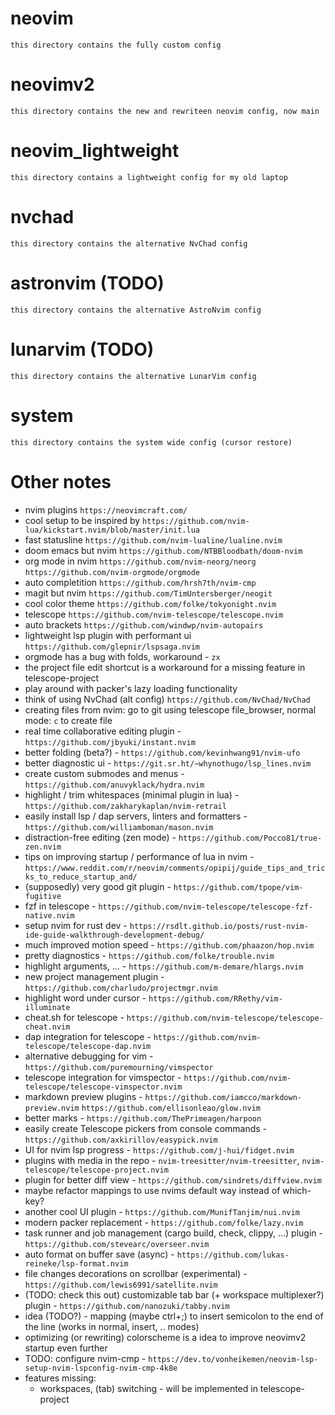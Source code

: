 # neovim
	this directory contains the fully custom config

# neovimv2
    this directory contains the new and rewriteen neovim config, now main

# neovim_lightweight
    this directory contains a lightweight config for my old laptop

# nvchad
	this directory contains the alternative NvChad config

# astronvim (TODO)
	this directory contains the alternative AstroNvim config

# lunarvim (TODO)
	this directory contains the alternative LunarVim config

# system
	this directory contains the system wide config (cursor restore)

# Other notes
- nvim plugins `https://neovimcraft.com/`
- cool setup to be inspired by `https://github.com/nvim-lua/kickstart.nvim/blob/master/init.lua`
- fast statusline `https://github.com/nvim-lualine/lualine.nvim`
- doom emacs but nvim `https://github.com/NTBBloodbath/doom-nvim`
- org mode in nvim `https://github.com/nvim-neorg/neorg`
	`https://github.com/nvim-orgmode/orgmode`
- auto completition `https://github.com/hrsh7th/nvim-cmp`
- magit but nvim `https://github.com/TimUntersberger/neogit`
- cool color theme `https://github.com/folke/tokyonight.nvim`
- telescope `https://github.com/nvim-telescope/telescope.nvim`
- auto brackets `https://github.com/windwp/nvim-autopairs`
- lightweight lsp plugin with performant ui `https://github.com/glepnir/lspsaga.nvim`
- orgmode has a bug with folds, workaround - `zx`
- the project file edit shortcut is a workaround for a missing feature in telescope-project
- play around with packer's lazy loading functionality
- think of using NvChad (alt config) `https://github.com/NvChad/NvChad`
- creating files from nvim: go to git using telescope file_browser, normal mode: `c` to create file
- real time collaborative editing plugin - `https://github.com/jbyuki/instant.nvim`
- better folding (beta?) - `https://github.com/kevinhwang91/nvim-ufo`
- better diagnostic ui - `https://git.sr.ht/~whynothugo/lsp_lines.nvim`
- create custom submodes and menus - `https://github.com/anuvyklack/hydra.nvim`
- highlight / trim whitespaces (minimal plugin in lua) - `https://github.com/zakharykaplan/nvim-retrail`
- easily install lsp / dap servers, linters and formatters - `https://github.com/williamboman/mason.nvim`
- distraction-free editing (zen mode) - `https://github.com/Pocco81/true-zen.nvim`
- tips on improving startup / performance of lua in nvim - `https://www.reddit.com/r/neovim/comments/opipij/guide_tips_and_tricks_to_reduce_startup_and/`
- (supposedly) very good git plugin - `https://github.com/tpope/vim-fugitive`
- fzf in telescope - `https://github.com/nvim-telescope/telescope-fzf-native.nvim`
- setup nvim for rust dev - `https://rsdlt.github.io/posts/rust-nvim-ide-guide-walkthrough-development-debug/`
- much improved motion speed - `https://github.com/phaazon/hop.nvim`
- pretty diagnostics - `https://github.com/folke/trouble.nvim`
- highlight arguments, ... - `https://github.com/m-demare/hlargs.nvim`
- new project management plugin - `https://github.com/charludo/projectmgr.nvim`
- highlight word under cursor - `https://github.com/RRethy/vim-illuminate`
- cheat.sh for telescope - `https://github.com/nvim-telescope/telescope-cheat.nvim`
- dap integration for telescope - `https://github.com/nvim-telescope/telescope-dap.nvim`
- alternative debugging for vim - `https://github.com/puremourning/vimspector`
- telescope integration for vimspector - `https://github.com/nvim-telescope/telescope-vimspector.nvim`
- markdown preview plugins - `https://github.com/iamcco/markdown-preview.nvim` `https://github.com/ellisonleao/glow.nvim`
- better marks - `https://github.com/ThePrimeagen/harpoon`
- easily create Telescope pickers from console commands - `https://github.com/axkirillov/easypick.nvim`
- UI for nvim lsp progress - `https://github.com/j-hui/fidget.nvim`
- plugins with media in the repo - `nvim-treesitter/nvim-treesitter`, `nvim-telescope/telescope-project.nvim`
- plugin for better diff view - `https://github.com/sindrets/diffview.nvim`
- maybe refactor mappings to use nvims default way instead of which-key?
- another cool UI plugin - `https://github.com/MunifTanjim/nui.nvim`
- modern packer replacement - `https://github.com/folke/lazy.nvim`
- task runner and job management (cargo build, check, clippy, ...) plugin - `https://github.com/stevearc/overseer.nvim`
- auto format on buffer save (async) - `https://github.com/lukas-reineke/lsp-format.nvim`
- file changes decorations on scrollbar (experimental) - `https://github.com/lewis6991/satellite.nvim`
- (TODO: check this out) customizable tab bar (+ workspace multiplexer?) plugin - `https://github.com/nanozuki/tabby.nvim`
- idea (TODO?) - mapping (maybe ctrl+;) to insert semicolon to the end of the line (works in normal, insert, .. modes)
- optimizing (or rewriting) colorscheme is a idea to improve neovimv2 startup even further
- TODO: configure nvim-cmp - `https://dev.to/vonheikemen/neovim-lsp-setup-nvim-lspconfig-nvim-cmp-4k8e`
- features missing:
	- workspaces, (tab) switching - will be implemented in telescope-project
